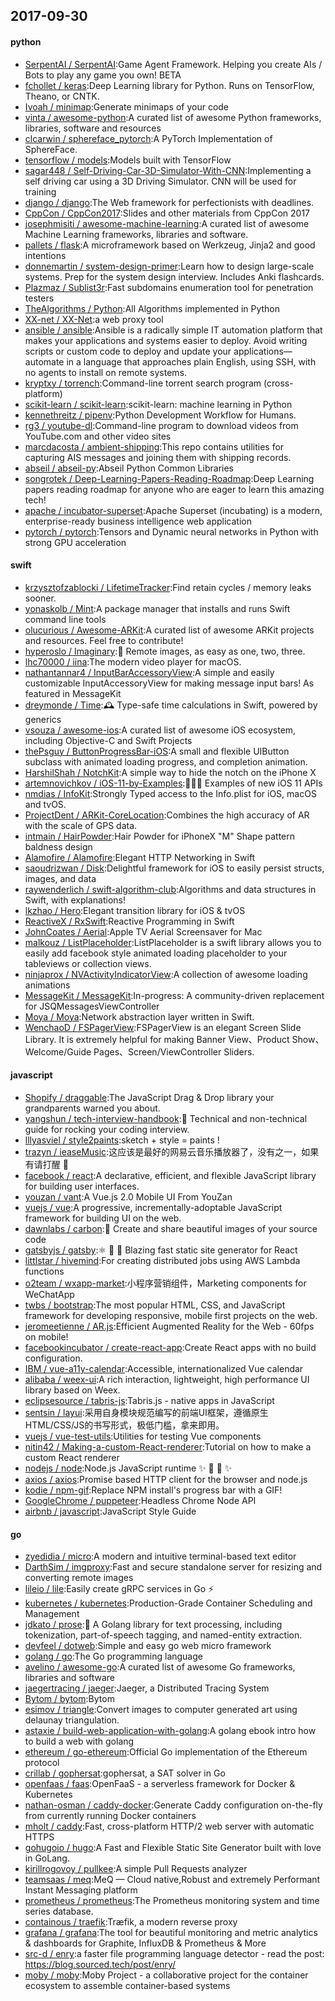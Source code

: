 ## 2017-09-30

#### python
* [SerpentAI / SerpentAI](https://github.com/SerpentAI/SerpentAI):Game Agent Framework. Helping you create AIs / Bots to play any game you own! BETA
* [fchollet / keras](https://github.com/fchollet/keras):Deep Learning library for Python. Runs on TensorFlow, Theano, or CNTK.
* [Ivoah / minimap](https://github.com/Ivoah/minimap):Generate minimaps of your code
* [vinta / awesome-python](https://github.com/vinta/awesome-python):A curated list of awesome Python frameworks, libraries, software and resources
* [clcarwin / sphereface_pytorch](https://github.com/clcarwin/sphereface_pytorch):A PyTorch Implementation of SphereFace.
* [tensorflow / models](https://github.com/tensorflow/models):Models built with TensorFlow
* [sagar448 / Self-Driving-Car-3D-Simulator-With-CNN](https://github.com/sagar448/Self-Driving-Car-3D-Simulator-With-CNN):Implementing a self driving car using a 3D Driving Simulator. CNN will be used for training
* [django / django](https://github.com/django/django):The Web framework for perfectionists with deadlines.
* [CppCon / CppCon2017](https://github.com/CppCon/CppCon2017):Slides and other materials from CppCon 2017
* [josephmisiti / awesome-machine-learning](https://github.com/josephmisiti/awesome-machine-learning):A curated list of awesome Machine Learning frameworks, libraries and software.
* [pallets / flask](https://github.com/pallets/flask):A microframework based on Werkzeug, Jinja2 and good intentions
* [donnemartin / system-design-primer](https://github.com/donnemartin/system-design-primer):Learn how to design large-scale systems. Prep for the system design interview. Includes Anki flashcards.
* [Plazmaz / Sublist3r](https://github.com/Plazmaz/Sublist3r):Fast subdomains enumeration tool for penetration testers
* [TheAlgorithms / Python](https://github.com/TheAlgorithms/Python):All Algorithms implemented in Python
* [XX-net / XX-Net](https://github.com/XX-net/XX-Net):a web proxy tool
* [ansible / ansible](https://github.com/ansible/ansible):Ansible is a radically simple IT automation platform that makes your applications and systems easier to deploy. Avoid writing scripts or custom code to deploy and update your applications— automate in a language that approaches plain English, using SSH, with no agents to install on remote systems.
* [kryptxy / torrench](https://github.com/kryptxy/torrench):Command-line torrent search program (cross-platform)
* [scikit-learn / scikit-learn](https://github.com/scikit-learn/scikit-learn):scikit-learn: machine learning in Python
* [kennethreitz / pipenv](https://github.com/kennethreitz/pipenv):Python Development Workflow for Humans.
* [rg3 / youtube-dl](https://github.com/rg3/youtube-dl):Command-line program to download videos from YouTube.com and other video sites
* [marcdacosta / ambient-shipping](https://github.com/marcdacosta/ambient-shipping):This repo contains utilities for capturing AIS messages and joining them with shipping records.
* [abseil / abseil-py](https://github.com/abseil/abseil-py):Abseil Python Common Libraries
* [songrotek / Deep-Learning-Papers-Reading-Roadmap](https://github.com/songrotek/Deep-Learning-Papers-Reading-Roadmap):Deep Learning papers reading roadmap for anyone who are eager to learn this amazing tech!
* [apache / incubator-superset](https://github.com/apache/incubator-superset):Apache Superset (incubating) is a modern, enterprise-ready business intelligence web application
* [pytorch / pytorch](https://github.com/pytorch/pytorch):Tensors and Dynamic neural networks in Python with strong GPU acceleration

#### swift
* [krzysztofzablocki / LifetimeTracker](https://github.com/krzysztofzablocki/LifetimeTracker):Find retain cycles / memory leaks sooner.
* [yonaskolb / Mint](https://github.com/yonaskolb/Mint):A package manager that installs and runs Swift command line tools
* [olucurious / Awesome-ARKit](https://github.com/olucurious/Awesome-ARKit):A curated list of awesome ARKit projects and resources. Feel free to contribute!
* [hyperoslo / Imaginary](https://github.com/hyperoslo/Imaginary):🦄 Remote images, as easy as one, two, three.
* [lhc70000 / iina](https://github.com/lhc70000/iina):The modern video player for macOS.
* [nathantannar4 / InputBarAccessoryView](https://github.com/nathantannar4/InputBarAccessoryView):A simple and easily customizable InputAccessoryView for making message input bars! As featured in MessageKit
* [dreymonde / Time](https://github.com/dreymonde/Time):🕰 Type-safe time calculations in Swift, powered by generics
* [vsouza / awesome-ios](https://github.com/vsouza/awesome-ios):A curated list of awesome iOS ecosystem, including Objective-C and Swift Projects
* [thePsguy / ButtonProgressBar-iOS](https://github.com/thePsguy/ButtonProgressBar-iOS):A small and flexible UIButton subclass with animated loading progress, and completion animation.
* [HarshilShah / NotchKit](https://github.com/HarshilShah/NotchKit):A simple way to hide the notch on the iPhone X
* [artemnovichkov / iOS-11-by-Examples](https://github.com/artemnovichkov/iOS-11-by-Examples):👨🏻‍💻 Examples of new iOS 11 APIs
* [nmdias / InfoKit](https://github.com/nmdias/InfoKit):Strongly Typed access to the Info.plist for iOS, macOS and tvOS.
* [ProjectDent / ARKit-CoreLocation](https://github.com/ProjectDent/ARKit-CoreLocation):Combines the high accuracy of AR with the scale of GPS data.
* [intmain / HairPowder](https://github.com/intmain/HairPowder):Hair Powder for iPhoneX "M" Shape pattern baldness design
* [Alamofire / Alamofire](https://github.com/Alamofire/Alamofire):Elegant HTTP Networking in Swift
* [saoudrizwan / Disk](https://github.com/saoudrizwan/Disk):Delightful framework for iOS to easily persist structs, images, and data
* [raywenderlich / swift-algorithm-club](https://github.com/raywenderlich/swift-algorithm-club):Algorithms and data structures in Swift, with explanations!
* [lkzhao / Hero](https://github.com/lkzhao/Hero):Elegant transition library for iOS & tvOS
* [ReactiveX / RxSwift](https://github.com/ReactiveX/RxSwift):Reactive Programming in Swift
* [JohnCoates / Aerial](https://github.com/JohnCoates/Aerial):Apple TV Aerial Screensaver for Mac
* [malkouz / ListPlaceholder](https://github.com/malkouz/ListPlaceholder):ListPlaceholder is a swift library allows you to easily add facebook style animated loading placeholder to your tableviews or collection views.
* [ninjaprox / NVActivityIndicatorView](https://github.com/ninjaprox/NVActivityIndicatorView):A collection of awesome loading animations
* [MessageKit / MessageKit](https://github.com/MessageKit/MessageKit):In-progress: A community-driven replacement for JSQMessagesViewController
* [Moya / Moya](https://github.com/Moya/Moya):Network abstraction layer written in Swift.
* [WenchaoD / FSPagerView](https://github.com/WenchaoD/FSPagerView):FSPagerView is an elegant Screen Slide Library. It is extremely helpful for making Banner View、Product Show、Welcome/Guide Pages、Screen/ViewController Sliders.

#### javascript
* [Shopify / draggable](https://github.com/Shopify/draggable):The JavaScript Drag & Drop library your grandparents warned you about.
* [yangshun / tech-interview-handbook](https://github.com/yangshun/tech-interview-handbook):💯 Technical and non-technical guide for rocking your coding interview.
* [lllyasviel / style2paints](https://github.com/lllyasviel/style2paints):sketch + style = paints !
* [trazyn / ieaseMusic](https://github.com/trazyn/ieaseMusic):这应该是最好的网易云音乐播放器了，没有之一，如果有请打醒 🤘
* [facebook / react](https://github.com/facebook/react):A declarative, efficient, and flexible JavaScript library for building user interfaces.
* [youzan / vant](https://github.com/youzan/vant):A Vue.js 2.0 Mobile UI From YouZan
* [vuejs / vue](https://github.com/vuejs/vue):A progressive, incrementally-adoptable JavaScript framework for building UI on the web.
* [dawnlabs / carbon](https://github.com/dawnlabs/carbon):🎨 Create and share beautiful images of your source code
* [gatsbyjs / gatsby](https://github.com/gatsbyjs/gatsby):⚛️ 📄 🚀 Blazing fast static site generator for React
* [littlstar / hivemind](https://github.com/littlstar/hivemind):For creating distributed jobs using AWS Lambda functions
* [o2team / wxapp-market](https://github.com/o2team/wxapp-market):小程序营销组件，Marketing components for WeChatApp
* [twbs / bootstrap](https://github.com/twbs/bootstrap):The most popular HTML, CSS, and JavaScript framework for developing responsive, mobile first projects on the web.
* [jeromeetienne / AR.js](https://github.com/jeromeetienne/AR.js):Efficient Augmented Reality for the Web - 60fps on mobile!
* [facebookincubator / create-react-app](https://github.com/facebookincubator/create-react-app):Create React apps with no build configuration.
* [IBM / vue-a11y-calendar](https://github.com/IBM/vue-a11y-calendar):Accessible, internationalized Vue calendar
* [alibaba / weex-ui](https://github.com/alibaba/weex-ui):A rich interaction, lightweight, high performance UI library based on Weex.
* [eclipsesource / tabris-js](https://github.com/eclipsesource/tabris-js):Tabris.js - native apps in JavaScript
* [sentsin / layui](https://github.com/sentsin/layui):采用自身模块规范编写的前端UI框架，遵循原生HTML/CSS/JS的书写形式，极低门槛，拿来即用。
* [vuejs / vue-test-utils](https://github.com/vuejs/vue-test-utils):Utilities for testing Vue components
* [nitin42 / Making-a-custom-React-renderer](https://github.com/nitin42/Making-a-custom-React-renderer):Tutorial on how to make a custom React renderer
* [nodejs / node](https://github.com/nodejs/node):Node.js JavaScript runtime ✨ 🐢 🚀 ✨
* [axios / axios](https://github.com/axios/axios):Promise based HTTP client for the browser and node.js
* [kodie / npm-gif](https://github.com/kodie/npm-gif):Replace NPM install's progress bar with a GIF!
* [GoogleChrome / puppeteer](https://github.com/GoogleChrome/puppeteer):Headless Chrome Node API
* [airbnb / javascript](https://github.com/airbnb/javascript):JavaScript Style Guide

#### go
* [zyedidia / micro](https://github.com/zyedidia/micro):A modern and intuitive terminal-based text editor
* [DarthSim / imgproxy](https://github.com/DarthSim/imgproxy):Fast and secure standalone server for resizing and converting remote images
* [lileio / lile](https://github.com/lileio/lile):Easily create gRPC services in Go ⚡️
* [kubernetes / kubernetes](https://github.com/kubernetes/kubernetes):Production-Grade Container Scheduling and Management
* [jdkato / prose](https://github.com/jdkato/prose):📖 A Golang library for text processing, including tokenization, part-of-speech tagging, and named-entity extraction.
* [devfeel / dotweb](https://github.com/devfeel/dotweb):Simple and easy go web micro framework
* [golang / go](https://github.com/golang/go):The Go programming language
* [avelino / awesome-go](https://github.com/avelino/awesome-go):A curated list of awesome Go frameworks, libraries and software
* [jaegertracing / jaeger](https://github.com/jaegertracing/jaeger):Jaeger, a Distributed Tracing System
* [Bytom / bytom](https://github.com/Bytom/bytom):Bytom
* [esimov / triangle](https://github.com/esimov/triangle):Convert images to computer generated art using delaunay triangulation.
* [astaxie / build-web-application-with-golang](https://github.com/astaxie/build-web-application-with-golang):A golang ebook intro how to build a web with golang
* [ethereum / go-ethereum](https://github.com/ethereum/go-ethereum):Official Go implementation of the Ethereum protocol
* [crillab / gophersat](https://github.com/crillab/gophersat):gophersat, a SAT solver in Go
* [openfaas / faas](https://github.com/openfaas/faas):OpenFaaS - a serverless framework for Docker & Kubernetes
* [nathan-osman / caddy-docker](https://github.com/nathan-osman/caddy-docker):Generate Caddy configuration on-the-fly from currently running Docker containers
* [mholt / caddy](https://github.com/mholt/caddy):Fast, cross-platform HTTP/2 web server with automatic HTTPS
* [gohugoio / hugo](https://github.com/gohugoio/hugo):A Fast and Flexible Static Site Generator built with love in GoLang.
* [kirillrogovoy / pullkee](https://github.com/kirillrogovoy/pullkee):A simple Pull Requests analyzer
* [teamsaas / meq](https://github.com/teamsaas/meq):MeQ — Cloud native,Robust and extremely Performant Instant Messaging platform
* [prometheus / prometheus](https://github.com/prometheus/prometheus):The Prometheus monitoring system and time series database.
* [containous / traefik](https://github.com/containous/traefik):Træfik, a modern reverse proxy
* [grafana / grafana](https://github.com/grafana/grafana):The tool for beautiful monitoring and metric analytics & dashboards for Graphite, InfluxDB & Prometheus & More
* [src-d / enry](https://github.com/src-d/enry):a faster file programming language detector - read the post: https://blog.sourced.tech/post/enry/
* [moby / moby](https://github.com/moby/moby):Moby Project - a collaborative project for the container ecosystem to assemble container-based systems
